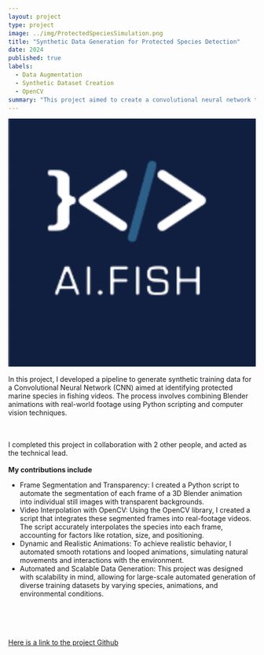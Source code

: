 ```yaml
---
layout: project
type: project
image: ../img/ProtectedSpeciesSimulation.png
title: "Synthetic Data Generation for Protected Species Detection"
date: 2024
published: true
labels:
  - Data Augmentation
  - Synthetic Dataset Creation
  - OpenCV
summary: "This project aimed to create a convolutional neural network that is trained to anylize images from the Hubble Space Telescope and identify supernovae."
---
```


<div class="text-center p-4">
  <img width="650px" src="../img/ProtectedSpeciesSimulation1.png" class="img-thumbnail" >
</div>

<p>
In this project, I developed a pipeline to generate synthetic training data for a Convolutional Neural Network (CNN) aimed at identifying 
protected marine species in fishing videos. The process involves combining Blender animations with real-world footage using Python scripting 
and computer vision techniques.

<br><br>
I completed this project in collaboration with 2 other people, and acted as the technical lead.
<br><br>
**My contributions include**

- Frame Segmentation and Transparency: I created a Python script to automate the segmentation of each frame of a 3D Blender animation into individual still images with transparent backgrounds. 
- Video Interpolation with OpenCV: Using the OpenCV library, I created a script that integrates these segmented frames into real-footage videos. The script accurately interpolates the species into each frame, accounting for factors like rotation, size, and positioning.
- Dynamic and Realistic Animations: To achieve realistic behavior, I automated smooth rotations and looped animations, simulating natural movements and interactions with the environment.
- Automated and Scalable Data Generation: This project was designed with scalability in mind, allowing for large-scale automated generation of diverse training datasets by varying species, animations, and environmental conditions.
<br><br>

<br><br>
<br>
<a href="https://github.com/sierranmorales/Finding-Supernovae" target="_top">Here is a link to the project Github</a>
</p>
